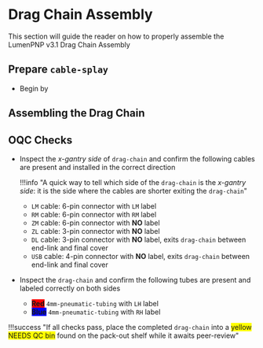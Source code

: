 # Drag Chain Assembly #

This section will guide the reader on how to properly assemble the LumenPNP v3.1 Drag Chain Assembly

## Prepare `cable-splay` ##

* Begin by 

## Assembling the Drag Chain ##

## OQC Checks ##

* Inspect the *x-gantry side* of `drag-chain` and confirm the following cables are present and installed in the correct direction

	!!!info "A quick way to tell which side of the `drag-chain` is the *x-gantry side*: it is the side where the cables are shorter exiting the `drag-chain`"

	*  `LM` cable: 6-pin connector with `LM` label
	*  `RM` cable: 6-pin connector with `RM` label
	*  `ZM` cable: 6-pin connector with **NO** label
	*  `ZL` cable: 3-pin connector with **NO** label
	*  	`DL` cable: 3-pin connector with **NO** label, exits `drag-chain` between end-link and final cover
	*  	`USB` cable: 4-pin connector with **NO** label, exits `drag-chain` between end-link and final cover

* Inspect the `drag-chain` and confirm the following tubes are present and labeled correctly on both sides
	*  	<span style="background-color:red">**Red**</span> `4mm-pneumatic-tubing` with `LH` label
	*  	<span style="background-color:blue">**Blue**</span> `4mm-pneumatic-tubing` with `RH` label

!!!success "If all checks pass, place the completed `drag-chain` into a <span style="background-color:yellow"> yellow NEEDS QC bin</span> found on the pack-out shelf while it awaits peer-review"
